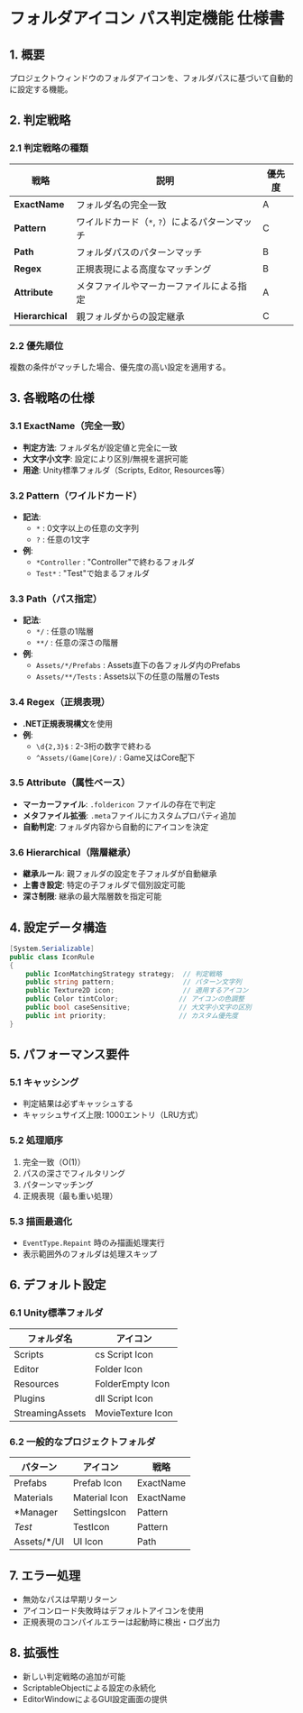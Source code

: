 # フォルダアイコン パス判定機能 仕様書

## 1. 概要
プロジェクトウィンドウのフォルダアイコンを、フォルダパスに基づいて自動的に設定する機能。

## 2. 判定戦略

### 2.1 判定戦略の種類

| 戦略 | 説明 | 優先度 |
|------|------|--------|
| **ExactName** | フォルダ名の完全一致 | A |
| **Pattern** | ワイルドカード（`*`, `?`）によるパターンマッチ | C |
| **Path** | フォルダパスのパターンマッチ | B |
| **Regex** | 正規表現による高度なマッチング | B |
| **Attribute** | メタファイルやマーカーファイルによる指定 | A |
| **Hierarchical** | 親フォルダからの設定継承 | C |

### 2.2 優先順位
複数の条件がマッチした場合、優先度の高い設定を適用する。

## 3. 各戦略の仕様

### 3.1 ExactName（完全一致）
- **判定方法**: フォルダ名が設定値と完全に一致
- **大文字小文字**: 設定により区別/無視を選択可能
- **用途**: Unity標準フォルダ（Scripts, Editor, Resources等）

### 3.2 Pattern（ワイルドカード）
- **記法**:
  - `*` : 0文字以上の任意の文字列
  - `?` : 任意の1文字
- **例**:
  - `*Controller` : "Controller"で終わるフォルダ
  - `Test*` : "Test"で始まるフォルダ

### 3.3 Path（パス指定）
- **記法**:
  - `*/` : 任意の1階層
  - `**/` : 任意の深さの階層
- **例**:
  - `Assets/*/Prefabs` : Assets直下の各フォルダ内のPrefabs
  - `Assets/**/Tests` : Assets以下の任意の階層のTests

### 3.4 Regex（正規表現）
- **.NET正規表現構文**を使用
- **例**:
  - `\d{2,3}$` : 2-3桁の数字で終わる
  - `^Assets/(Game|Core)/` : Game又はCore配下

### 3.5 Attribute（属性ベース）
- **マーカーファイル**: `.foldericon` ファイルの存在で判定
- **メタファイル拡張**: `.meta`ファイルにカスタムプロパティ追加
- **自動判定**: フォルダ内容から自動的にアイコンを決定

### 3.6 Hierarchical（階層継承）
- **継承ルール**: 親フォルダの設定を子フォルダが自動継承
- **上書き設定**: 特定の子フォルダで個別設定可能
- **深さ制限**: 継承の最大階層数を指定可能

## 4. 設定データ構造

```csharp
[System.Serializable]
public class IconRule
{
    public IconMatchingStrategy strategy;  // 判定戦略
    public string pattern;                 // パターン文字列
    public Texture2D icon;                 // 適用するアイコン
    public Color tintColor;               // アイコンの色調整
    public bool caseSensitive;            // 大文字小文字の区別
    public int priority;                  // カスタム優先度
}
```

## 5. パフォーマンス要件

### 5.1 キャッシング
- 判定結果は必ずキャッシュする
- キャッシュサイズ上限: 1000エントリ（LRU方式）

### 5.2 処理順序
1. 完全一致（O(1)）
2. パスの深さでフィルタリング
3. パターンマッチング
4. 正規表現（最も重い処理）

### 5.3 描画最適化
- `EventType.Repaint` 時のみ描画処理実行
- 表示範囲外のフォルダは処理スキップ

## 6. デフォルト設定

### 6.1 Unity標準フォルダ

| フォルダ名 | アイコン |
|-----------|----------|
| Scripts | cs Script Icon |
| Editor | Folder Icon |
| Resources | FolderEmpty Icon |
| Plugins | dll Script Icon |
| StreamingAssets | MovieTexture Icon |

### 6.2 一般的なプロジェクトフォルダ

| パターン | アイコン | 戦略 |
|----------|----------|------|
| Prefabs | Prefab Icon | ExactName |
| Materials | Material Icon | ExactName |
| *Manager | SettingsIcon | Pattern |
| *Test* | TestIcon | Pattern |
| Assets/\*/UI | UI Icon | Path |

## 7. エラー処理

- 無効なパスは早期リターン
- アイコンロード失敗時はデフォルトアイコンを使用
- 正規表現のコンパイルエラーは起動時に検出・ログ出力

## 8. 拡張性

- 新しい判定戦略の追加が可能
- ScriptableObjectによる設定の永続化
- EditorWindowによるGUI設定画面の提供